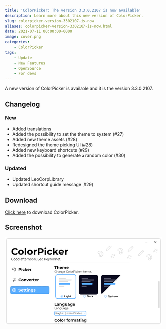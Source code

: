 ```yaml
---
title: 'ColorPicker: The version 3.3.0.2107 is now available'
description: Learn more about this new version of ColorPicker.
slug: colorpicker-version-3302107-is-now
aliases: colorpicker-version-3302107-is-now.html
date: 2021-07-11 00:00:00+0000
image: cover.png
categories:
    - ColorPicker
tags:
    - Update
    - New Features
    - OpenSource
    - For devs
---
```

A new version of ColorPicker is available and it is the version 3.3.0.2107.

## Changelog
### New
- Added translations
- Added the possibility to set the theme to system (#27)
- Added new theme assets (#28)
- Redesigned the theme picking UI (#28)
- Added new keyboard shortcuts (#29)
- Added the possibility to generate a random color (#30)
### Updated
- Updated LeoCorpLibrary
- Updated shortcut guide message (#29)

## Download

[Click here](https://tinyurl.com/DownloadColorPicker) to download ColorPicker.

## Screenshot
![The ColorPicker window](cover.png)